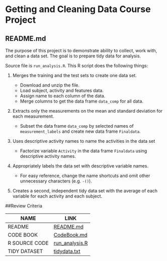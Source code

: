 
# Getting and Cleaning Data Course Project
## README.md


The purpose of this project is to demonstrate ability to collect, work with, and clean a data set. The goal is to prepare tidy data for analysis. 


Source file is ```run_analysis.R```. This R script does the following things:

1. Merges the training and the test sets to create one data set.
    + Download and unzip the file.
    + Load subject, activity and features data.
    + Assign name to each column of the data.
    + Merge columns to get the data frame ```data_comp``` for all data.

2. Extracts only the measurements on the mean and standard deviation for each measurement.
    + Subset the data frame ```data_comp``` by selected names of ```measurement_labels``` and create new data frame ```Finaldata```.

3. Uses descriptive activity names to name the activities in the data set
    + Factorize variable ```Activity``` in the data frame ```Finaldata``` using descriptive activity names.

4. Appropriately labels the data set with descriptive variable names.
    + For easy reference, change the name shortcuts and omit other unnecessary characters (e.g. ```-()```).

5. Creates a second, independent tidy data set with the average of each variable for each activity and each subject.

##Review Criteria


| NAME  | LINK |
| ------------- | ------------- |
| README  | [README.md](https://github.com/mjchn/Getting_Cleaning_Data/README.md)  |
| CODE BOOK  | [CodeBook.md](https://github.com/mjchn/Getting_Cleaning_Data/CodeBook.md)  |
| R SOURCE CODE  | [run_analysis.R](https://github.com/mjchn/Getting_Cleaning_Data/run_analysis.R)  |
| TIDY DATASET  | [tidydata.txt](https://github.com/mjchn/Getting_Cleaning_Data/tidydata.txt)  |

